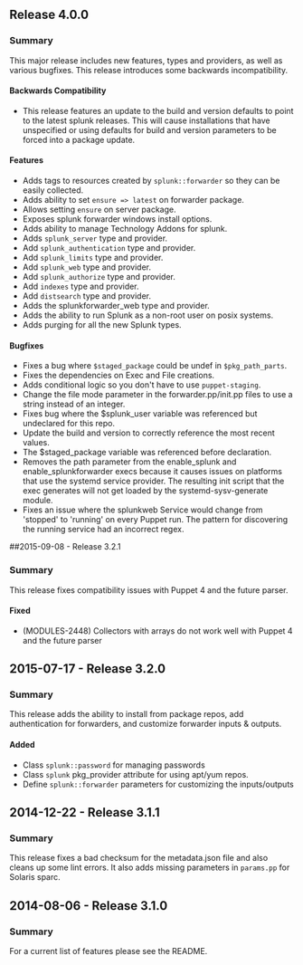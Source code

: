 ## Release 4.0.0
### Summary
This major release includes new features, types and providers, as well as various bugfixes. This release introduces some backwards incompatibility.

#### Backwards Compatibility
- This release features an update to the build and version defaults to point to the latest splunk releases. This will cause installations that have unspecified or using defaults for build and version parameters to be forced into a package update.

#### Features
- Adds tags to resources created by `splunk::forwarder` so they can be easily collected.
- Adds ability to set `ensure => latest` on forwarder package.
- Allows setting `ensure` on server package.
- Exposes splunk forwarder windows install options.
- Adds ability to manage Technology Addons for splunk.
- Adds `splunk_server` type and provider.
- Add `splunk_authentication` type and provider.
- Add `splunk_limits` type and provider.
- Add `splunk_web` type and provider.
- Add `splunk_authorize` type and provider.
- Add `indexes` type and provider.
- Add `distsearch` type and provider.
- Adds the splunkforwarder_web type and provider.
- Adds the ability to run Splunk as a non-root user on posix systems.
- Adds purging for all the new Splunk types.

#### Bugfixes
- Fixes a bug where `$staged_package` could be undef in `$pkg_path_parts`.
- Fixes the dependencies on Exec and File creations.
- Adds conditional logic so you don't have to use `puppet-staging`.
- Change the file mode parameter in the forwarder.pp/init.pp files to
  use a string instead of an integer.
- Fixes bug where the $splunk_user variable was referenced but undeclared for this repo.
- Update the build and version to correctly reference the most recent values.
- The $staged_package variable was referenced before declaration.
- Removes the path parameter from the enable_splunk and enable_splunkforwarder execs because it causes issues on platforms that use the systemd service provider. The resulting init script that the exec generates will not get loaded by the systemd-sysv-generate module.
- Fixes an issue where the splunkweb Service would change from 'stopped' to 'running' on every Puppet run. The pattern for discovering the running service had an incorrect regex.

##2015-09-08 - Release 3.2.1
### Summary
This release fixes compatibility issues with Puppet 4 and the future parser.

#### Fixed
- (MODULES-2448) Collectors with arrays do not work well with Puppet 4 and the future parser

## 2015-07-17 - Release 3.2.0
### Summary
This release adds the ability to install from package repos, add authentication for forwarders, and customize forwarder inputs & outputs.

#### Added
- Class `splunk::password` for managing passwords
- Class `splunk` pkg\_provider attribute for using apt/yum repos.
- Define `splunk::forwarder` parameters for customizing the inputs/outputs

## 2014-12-22 - Release 3.1.1
### Summary

This release fixes a bad checksum for the metadata.json file and also cleans up some lint errors. It also adds missing parameters in `params.pp` for Solaris sparc.

## 2014-08-06 - Release 3.1.0
### Summary

For a current list of features please see the README.
